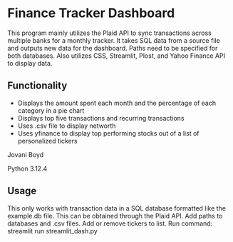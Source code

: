 Finance Tracker Dashboard
============
This program mainly utilizes the Plaid API to sync transactions across multiple banks for a monthly tracker.
It takes SQL data from a source file and outputs new data for the dashboard. Paths need to be specified for both databases.
Also utilizes CSS, Streamlit, Plost, and Yahoo Finance API to display data.

Functionality
-------
- Displays the amount spent each month and the percentage of each category in a pie chart
- Displays top five transactions and recurring transactions
- Uses .csv file to display networth
- Uses yfinance to display top performing stocks out of a list of personalized tickers



Jovani Boyd

Python 3.12.4

Usage
-------
This only works with transaction data in a SQL database formatted like the example.db file. 
This can be obtained through the Plaid API.
Add paths to databases and .csv files.
Add or remove tickers to list.
Run command:
  streamlit run streamlit_dash.py




